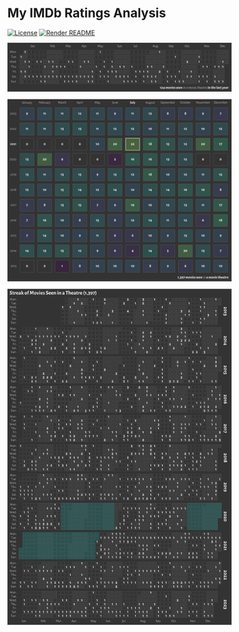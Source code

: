 # My IMDb Ratings Analysis

<!-- badges: start -->
[![License](https://img.shields.io/github/license/mcanouil/imdb-ratings)](LICENSE)
[![Render
README](https://github.com/mcanouil/imdb-ratings/actions/workflows/render.yaml/badge.svg)](https://github.com/mcanouil/imdb-ratings/actions/workflows/render.yaml)
<!-- badges: end -->

![Streak of movies seen in a movie theatre per week and days for the last year.](media/streak.svg)

![Counts of movies seen in a movie theatre per month and year.](media/counts.svg)

![Streak of movies seen in a movie theatre per week and years.](media/streak-years.svg)
